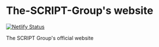 # The-SCRIPT-Group's website

[![Netlify Status](https://api.netlify.com/api/v1/badges/171c128b-551d-4ec1-b32d-1bbaf771bfbe/deploy-status)](https://app.netlify.com/sites/the-script-group/deploys)

The SCRIPT Group's official website
